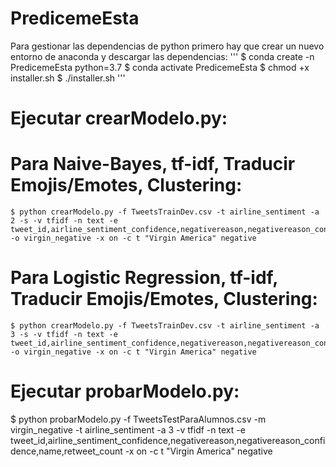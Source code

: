 # PredicemeEsta
 Para gestionar las dependencias de python primero hay que crear un nuevo entorno de anaconda y descargar las dependencias:
 '''
 $ conda create -n PredicemeEsta python=3.7
 $ conda activate PredicemeEsta
 $ chmod +x installer.sh
 $ ./installer.sh
'''
 # Ejecutar crearModelo.py:
  # Para Naive-Bayes, tf-idf, Traducir Emojis/Emotes, Clustering:
    $ python crearModelo.py -f TweetsTrainDev.csv -t airline_sentiment -a 2 -s -v tfidf -n text -e tweet_id,airline_sentiment_confidence,negativereason,negativereason_confidence,name,retweet_count -o virgin_negative -x on -c t "Virgin America" negative
  # Para Logistic Regression, tf-idf, Traducir Emojis/Emotes, Clustering:
    $ python crearModelo.py -f TweetsTrainDev.csv -t airline_sentiment -a 3 -s -v tfidf -n text -e tweet_id,airline_sentiment_confidence,negativereason,negativereason_confidence,name,retweet_count -o virgin_negative -x on -c t "Virgin America" negative
 
 # Ejecutar probarModelo.py:
  $ python probarModelo.py -f TweetsTestParaAlumnos.csv -m virgin_negative -t airline_sentiment -a 3 -v tfidf -n text -e tweet_id,airline_sentiment_confidence,negativereason,negativereason_confidence,name,retweet_count -x on -c t "Virgin America" negative
